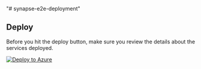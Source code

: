 "# synapse-e2e-deployment" 

## Deploy

Before you hit the deploy button, make sure you review the details about the services deployed.

[![Deploy to Azure](https://aka.ms/deploytoazurebutton)](https://portal.azure.com/#blade/Microsoft_Azure_CreateUIDef/CustomDeploymentBlade/uri/https%3A%2F%2Fraw.githubusercontent.com%2Fiomegak12%2Fsynapse-e2e-deployment%2Fmain%2FDeploy%2FAzureAnalyticsE2E.json/uiFormDefinitionUri/https%3A%2F%2Fraw.githubusercontent.com%2Fiomegak12%2Fsynapse-e2e-deployment%2Fmain%2FDeploy%2FcreateUiDefinition.json)
